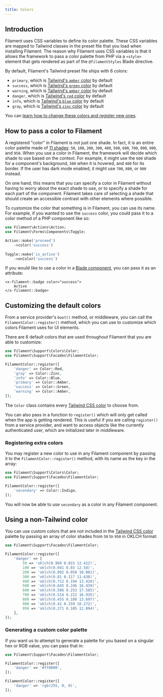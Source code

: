 ```yaml
---
title: Colors
---
```


## Introduction

Filament uses CSS variables to define its color palette. These CSS variables are mapped to Tailwind classes in the preset file that you load when installing Filament. The reason why Filament uses CSS variables is that it allows the framework to pass a color palette from PHP via a `<style>` element that gets rendered as part of the `@filamentStyles` Blade directive.

By default, Filament's Tailwind preset file ships with 6 colors:

- `primary`, which is [Tailwind's `amber` color](https://tailwindcss.com/docs/customizing-colors) by default
- `success`, which is [Tailwind's `green` color](https://tailwindcss.com/docs/customizing-colors) by default
- `warning`, which is [Tailwind's `amber` color](https://tailwindcss.com/docs/customizing-colors) by default
- `danger`, which is [Tailwind's `red` color](https://tailwindcss.com/docs/customizing-colors) by default
- `info`, which is [Tailwind's `blue` color](https://tailwindcss.com/docs/customizing-colors) by default
- `gray`, which is [Tailwind's `zinc` color](https://tailwindcss.com/docs/customizing-colors) by default

You can [learn how to change these colors and register new ones](#customizing-the-default-colors).

## How to pass a color to Filament

A registered "color" in Filament is not just one shade. In fact, it is an entire color palette made of [11 shades](https://tailwindcss.com/docs/customizing-colors): `50`, `100`, `200`, `300`, `400`, `500`, `600`, `700`, `800`, `900`, and `950`. When you use a color in Filament, the framework will decide which shade to use based on the context. For example, it might use the `600` shade for a component's background, `500` when it is hovered, and `400` for its border. If the user has dark mode enabled, it might use `700`, `800`, or `900` instead.

On one hand, this means that you can specify a color in Filament without having to worry about the exact shade to use, or to specify a shade for each part of the component. Filament takes care of selecting a shade that should create an accessible contrast with other elements where possible.

To customize the color that something is in Filament, you can use its name. For example, if you wanted to use the `success` color, you could pass it to a color method of a PHP component like so:

```php
use Filament\Actions\Action;
use Filament\Forms\Components\Toggle;

Action::make('proceed')
    ->color('success')
    
Toggle::make('is_active')
    ->onColor('success')
```

If you would like to use a color in a [Blade component](../components/blade/overview), you can pass it as an attribute:

```blade
<x-filament::badge color="success">
    Active
</x-filament::badge>
```

## Customizing the default colors

From a service provider's `boot()` method, or middleware, you can call the `FilamentColor::register()` method, which you can use to customize which colors Filament uses for UI elements.

There are 6 default colors that are used throughout Filament that you are able to customize:

```php
use Filament\Support\Colors\Color;
use Filament\Support\Facades\FilamentColor;

FilamentColor::register([
    'danger' => Color::Red,
    'gray' => Color::Zinc,
    'info' => Color::Blue,
    'primary' => Color::Amber,
    'success' => Color::Green,
    'warning' => Color::Amber,
]);
```

The `Color` class contains every [Tailwind CSS color](https://tailwindcss.com/docs/customizing-colors#color-palette-reference) to choose from.

You can also pass in a function to `register()` which will only get called when the app is getting rendered. This is useful if you are calling `register()` from a service provider, and want to access objects like the currently authenticated user, which are initialized later in middleware.

### Registering extra colors

You may register a new color to use in any Filament component by passing it to the `FilamentColor::register()` method, with its name as the key in the array:

```php
use Filament\Support\Colors\Color;
use Filament\Support\Facades\FilamentColor;

FilamentColor::register([
    'secondary' => Color::Indigo,
]);
```

You will now be able to use `secondary` as a color in any Filament component.

## Using a non-Tailwind color

You can use custom colors that are not included in the [Tailwind CSS color](https://tailwindcss.com/docs/customizing-colors#color-palette-reference) palette by passing an array of color shades from `50` to `950` in OKLCH format:

```php
use Filament\Support\Facades\FilamentColor;

FilamentColor::register([
    'danger' => [
        50 => 'oklch(0.969 0.015 12.422)',
        100 => 'oklch(0.941 0.03 12.58)',
        200 => 'oklch(0.892 0.058 10.001)',
        300 => 'oklch(0.81 0.117 11.638)',
        400 => 'oklch(0.712 0.194 13.428)',
        500 => 'oklch(0.645 0.246 16.439)',
        600 => 'oklch(0.586 0.253 17.585)',
        700 => 'oklch(0.514 0.222 16.935)',
        800 => 'oklch(0.455 0.188 13.697)',
        900 => 'oklch(0.41 0.159 10.272)',
        950 => 'oklch(0.271 0.105 12.094)',
    ],
]);
```

### Generating a custom color palette

If you want us to attempt to generate a palette for you based on a singular hex or RGB value, you can pass that in:

```php
use Filament\Support\Facades\FilamentColor;

FilamentColor::register([
    'danger' => '#ff0000',
]);

FilamentColor::register([
    'danger' => 'rgb(255, 0, 0)',
]);
```
